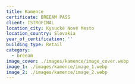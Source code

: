 ```yaml
---
title: Kamence
certificate: BREEAM PASS
client: ISTROFINAL
location_city: Kysucké Nové Mesto
location_country: Slovakia
year_of_certification: ''
building_type: Retail
category:
  - breeam
image_cover: ./images/kamence/image_cover.webp
image_1: ./images/kamence/image_1.webp
image_2: ./images/kamence/image_2.webp
---
```


